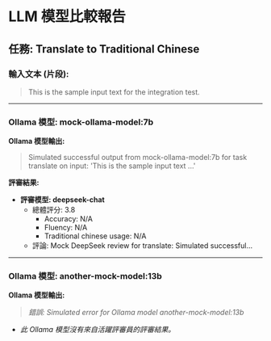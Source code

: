 # LLM 模型比較報告

## 任務: Translate to Traditional Chinese
### 輸入文本 (片段):
> This is the sample input text for the integration test.

--- --- ---
### Ollama 模型: mock-ollama-model:7b

**Ollama 模型輸出:**
> Simulated successful output from mock-ollama-model:7b for task translate on input: 'This is the sample input text ...'

**評審結果:**
- **評審模型: deepseek-chat**
  - 總體評分: 3.8
    - Accuracy: N/A
    - Fluency: N/A
    - Traditional chinese usage: N/A
  - 評論: Mock DeepSeek review for translate: Simulated successful...


--- --- ---
### Ollama 模型: another-mock-model:13b

**Ollama 模型輸出:**
> _錯誤: Simulated error for Ollama model another-mock-model:13b_

- _此 Ollama 模型沒有來自活躍評審員的評審結果。_
